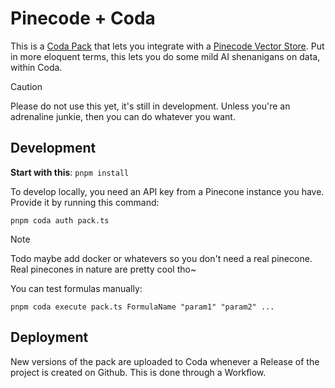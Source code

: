 # Pinecode + Coda

This is a [Coda Pack](https://coda.io/product/packs) that lets you integrate with a [Pinecode Vector Store](https://www.pinecone.io/). Put in more eloquent terms, this lets you do some mild AI shenanigans on data, within Coda.

> [!CAUTION]
> Please do not use this yet, it's still in development. Unless you're an adrenaline junkie, then you can do whatever you want.

## Development

**Start with this**: `pnpm install`

To develop locally, you need an API key from a Pinecone instance you have. Provide it by running this command:

```
pnpm coda auth pack.ts
```

> [!NOTE]
> Todo maybe add docker or whatevers so you don't need a real pinecone. Real pinecones in nature are pretty cool tho~

You can test formulas manually:

```
pnpm coda execute pack.ts FormulaName "param1" "param2" ...
```

## Deployment

New versions of the pack are uploaded to Coda whenever a Release of the project is created on Github. This is done through a Workflow.
